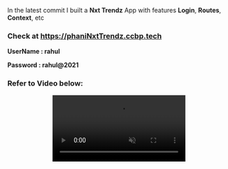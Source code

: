 In the latest commit I built a **Nxt Trendz** App with features **Login**, **Routes**, **Context**, etc 

### Check at https://phaniNxtTrendz.ccbp.tech

**UserName : rahul** 

**Password : rahul@2021**

### Refer to Video below:

<div style="text-align: center;">
  <video style="max-width:70%;box-shadow:0 2.8px 2.2px rgba(0, 0, 0, 0.12);outline:none;" loop="true" autoplay="autoplay" controls="controls" muted>
    <source src="https://assets.ccbp.in/frontend/content/react-js/nxt-trendz-cart-features-output.mp4" type="video/mp4">
  </video>
</div>